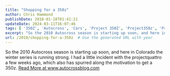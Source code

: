 ```yaml
---
title: "Shopping for a 350z"
author: Chris Hammond
publishDate: 2010-01-18T01:41:21
updateDate: 2024-03-11T16:07:46
tags: [ '350Z', 'Autocross', 'Cars', 'Project 350Z', 'Project350z', 'Project350zcom' ]
excerpt: "So the 2010 Autocross season is starting up soon, and here in Colorado the winter series is running strong. I had a little incident with the projectquattro a few weeks ago, which also has spurred along the motivation to get a 350z."
url: /2010/shopping-for-a-350z  # Use the generated URL with year
---
```

So the 2010 Autocross season is starting up soon, and here in Colorado the winter series is running strong. I had a little incident with the projectquattro a few weeks ago, which also has spurred along the motivation to get a 350z. <a href="https://www.autocrossblog.com/shopping-for-a-350z">Read More at www.autocrossblog.com</a>
